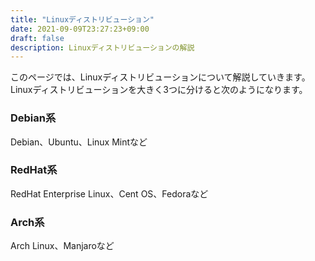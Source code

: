 ```yaml
---
title: "Linuxディストリビューション"
date: 2021-09-09T23:27:23+09:00
draft: false
description: Linuxディストリビューションの解説
---
```


このページでは、Linuxディストリビューションについて解説していきます。
Linuxディストリビューションを大きく3つに分けると次のようになります。

### Debian系
Debian、Ubuntu、Linux Mintなど

### RedHat系
RedHat Enterprise Linux、Cent OS、Fedoraなど

### Arch系
Arch Linux、Manjaroなど